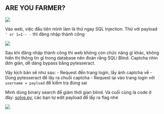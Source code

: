 ## ARE YOU FARMER?

<img align="center" src="https://i.imgur.com/Lr7STAT.png">

Vào web, việc đầu tiên mình làm là thử ngay SQL Injection. Thử với payload ```' or 1=1-- -``` thì đăng nhập thành công

<img align="center" src="https://i.imgur.com/VN7VjGl.png">

Sau khi đăng nhập thành công thì web không còn chức năng gì khác, không hiển thị thông tin gì trong database nên đoán rằng SQLi Blind.
Captcha nhìn đơn giản, dễ dàng bypass bằng pytesseract.

Vậy kịch bản sẽ như sau:
	- Request đến trang login, lấy ảnh captcha về
	- Dùng pytesseract để lấy ra chuỗi captcha
	- Request lại vào trang login với ```username = payload``` để kiểm tra đúng sai
	
Mình dùng binary search để giảm thời gian blind. Và cuối cùng là code ở đây: [solve.py](solve.py), các bạn tự edit payload để lấy ra flag nhé

<img align="center" src="https://i.imgur.com/G9k3nXh.png">